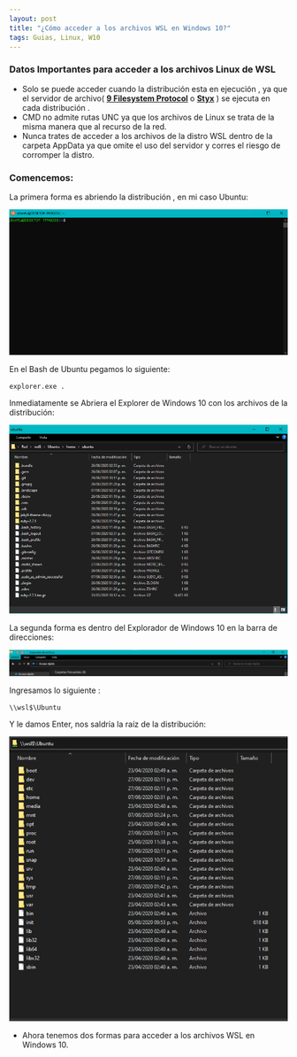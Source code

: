 ```yaml
---
layout: post
title: "¿Cómo acceder a los archivos WSL en Windows 10?"
tags: Guias, Linux, W10
---
```


### Datos Importantes para acceder a los archivos Linux de WSL

* Solo se puede acceder cuando la distribución esta en ejecución , ya que el servidor de archivo( **[9 Filesystem Protocol](https://es.wikipedia.org/wiki/9P)** o **[Styx](https://es.wikipedia.org/wiki/9P)** ) se ejecuta en cada distribución .
* CMD no  admite rutas UNC ya que los archivos de Linux se trata de la misma manera que al recurso de la red.
* Nunca trates de acceder a los archivos de la distro WSL dentro de la carpeta AppData ya que omite el uso del servidor y corres el riesgo de corromper la distro.



### Comencemos:

La primera forma es abriendo la distribución , en mi caso Ubuntu:


![image-20200827134429603](/assets/img/posts/image-20200827134429603.png)

En el Bash de Ubuntu pegamos lo siguiente:

```properties 
explorer.exe .
```

Inmediatamente se  Abriera  el Explorer de Windows 10 con los archivos de la distribución:

![image-20200827140147972](/assets/img/posts/image-20200827140147972.png) 



La segunda forma es dentro del Explorador de Windows 10 en la barra de direcciones:

![image-20200827141029628](/assets/img/posts/image-20200827141029628.png)

Ingresamos lo siguiente :

```properties   
\\wsl$\Ubuntu
```
Y le damos Enter, nos saldría la raíz de la distribución:



![image-20200827141600681](/assets/img/posts/image-20200827141600681.png)


- Ahora tenemos dos formas para acceder a los archivos WSL en Windows 10.